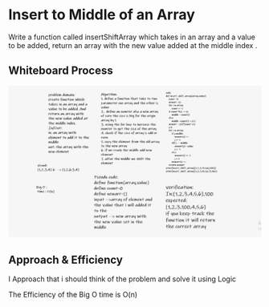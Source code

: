 # Insert to Middle of an Array
Write a function called insertShiftArray which takes in an array and a value to be added, return an array with the new value added at the middle index .

## Whiteboard Process
![code2](array-insert-shift.PNG)

## Approach & Efficiency

I Approach that i should think of the problem and solve it using Logic

The Efficiency of the Big O time is O(n)

